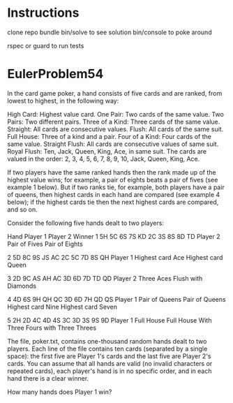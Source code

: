 # Instructions

clone repo
bundle
bin/solve to see solution
bin/console to poke around

rspec or guard to run tests

# EulerProblem54

In the card game poker, a hand consists of five cards and are ranked,
from lowest to highest, in the following way:

High Card: Highest value card.
One Pair: Two cards of the same value.
Two Pairs: Two different pairs.
Three of a Kind: Three cards of the same value.
Straight: All cards are consecutive values.
Flush: All cards of the same suit.
Full House: Three of a kind and a pair.
Four of a Kind: Four cards of the same value.
Straight Flush: All cards are consecutive values of same suit.
Royal Flush: Ten, Jack, Queen, King, Ace, in same suit.
The cards are valued in the order:
2, 3, 4, 5, 6, 7, 8, 9, 10, Jack, Queen, King, Ace.

If two players have the same ranked hands then the rank made up of the highest
value wins; for example, a pair of eights beats a pair of fives (see example 1
below). But if two ranks tie, for example, both players have a pair of queens,
then highest cards in each hand are compared (see example 4 below); if the
highest cards tie then the next highest cards are compared, and so on.

Consider the following five hands dealt to two players:

Hand	Player 1	 	      Player 2	 	       Winner
1	 	  5H 5C 6S 7S KD    2C 3S 8S 8D TD      Player 2
      Pair of Fives     Pair of Eights

2	 	  5D 8C 9S JS AC    2C 5C 7D 8S QH      Player 1
      Highest card Ace  Highest card Queen

3	 	  2D 9C AS AH AC    3D 6D 7D TD QD      Player 2
      Three Aces        Flush with Diamonds

4	 	  4D 6S 9H QH QC    3D 6D 7H QD QS      Player 1
      Pair of Queens    Pair of Queens
      Highest card Nine Highest card Seven

5	 	  2H 2D 4C 4D 4S    3C 3D 3S 9S 9D      Player 1
      Full House        Full House
      With Three Fours  with Three Threes


The file, poker.txt, contains one-thousand random hands dealt to two players.
Each line of the file contains ten cards (separated by a single space): the
first five are Player 1's cards and the last five are Player 2's cards. You can
assume that all hands are valid (no invalid characters or repeated cards), each
player's hand is in no specific order, and in each hand there is a clear winner.

How many hands does Player 1 win?
